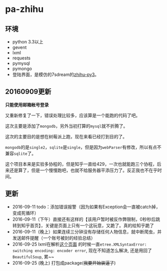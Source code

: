 # pa-zhihu

## 环境

 - python 3.3以上
 - gevent
 - lxml
 - requests
 - pymysql
 - pymongo
 - 登陆界面，是模仿的7sdream的[zhihu-py3](https://github.com/7sDream/zhihu-py3)。

## 20160909更新

**只能使用邮箱帐号登录**

又重新修复了一下，错误处理比较多，应该算是一个能跑的代码了吧。

这次主要是添加了`mongodb`，另外当初打算的`mysql`就不折腾了。

这次的主要目的是想在树莓派上跑，现在来看已经打到目的了。

`mongodb`的是`single2`，`sqlite`是`single`，但是因为`webParser`有修改，所以有点不兼容`sqlite`了。

这个项目本来是实验多协程的，但是知乎一直给429，一次也就能跑三个协程，后来还是算了，但是一个慢慢跑吧，也就不给服务器平添压力了。反正我也不在乎时间。


## 更新

- 2016-09-11 todo：添加错误报警（因为如果有Exception会一直被catch掉，变成死循环）
- 2016-09-11（下午）直接还有这样的【该用户暂时被反作弊限制，0秒秒后跳转到知乎首页】，关键是页面上只有一个这玩意，又跪了。真的给知乎跪了
- 2016-09-11（晚上）如果连续三分钟没有存储任何人物信息，就中断爬虫，并发送邮件提醒（一个账号被封的经验总结）
- 2016-09-25 lxml在解析[这个页面](https://www.zhihu.com/people/光明) 的时候一直`etree.XMLSyntaxError: switching encoding: encoder error`, 现在不知道怎么解决, 还是用回了`BeautifulSoup`, 累~~
- 2016-09-25 (晚上) 打包成package(~~我要开始装逼了~~)

